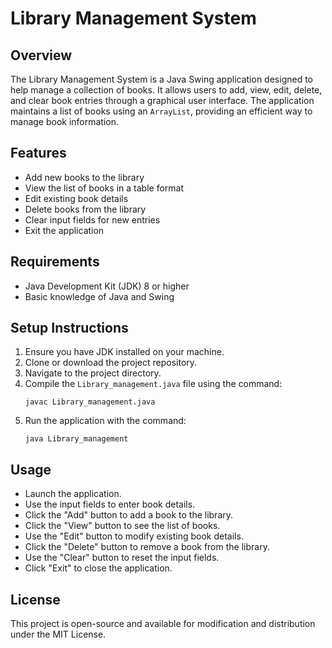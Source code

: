 # Library Management System

## Overview
The Library Management System is a Java Swing application designed to help manage a collection of books. It allows users to add, view, edit, delete, and clear book entries through a graphical user interface. The application maintains a list of books using an `ArrayList`, providing an efficient way to manage book information.

## Features
- Add new books to the library
- View the list of books in a table format
- Edit existing book details
- Delete books from the library
- Clear input fields for new entries
- Exit the application

## Requirements
- Java Development Kit (JDK) 8 or higher
- Basic knowledge of Java and Swing

## Setup Instructions
1. Ensure you have JDK installed on your machine.
2. Clone or download the project repository.
3. Navigate to the project directory.
4. Compile the `Library_management.java` file using the command:
   ```
   javac Library_management.java
   ```
5. Run the application with the command:
   ```
   java Library_management
   ```

## Usage
- Launch the application.
- Use the input fields to enter book details.
- Click the "Add" button to add a book to the library.
- Click the "View" button to see the list of books.
- Use the "Edit" button to modify existing book details.
- Click the "Delete" button to remove a book from the library.
- Use the "Clear" button to reset the input fields.
- Click "Exit" to close the application.

## License
This project is open-source and available for modification and distribution under the MIT License.
